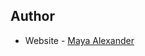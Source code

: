 ## Author

- Website - [Maya Alexander](https://malexanderdev.github.io/fylo-landing-page.github.io/)